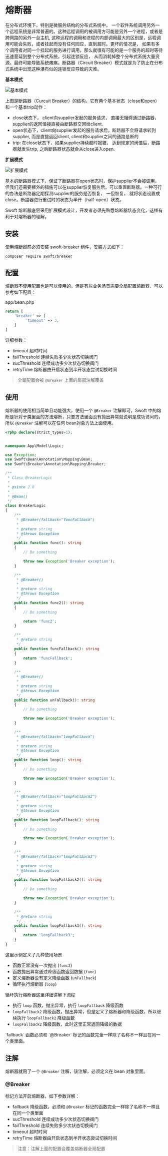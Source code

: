 # 熔断器

在分布式环境下，特别是微服务结构的分布式系统中， 一个软件系统调用另外一个远程系统是非常普遍的。这种远程调用的被调用方可能是另外一个进程，或者是跨网路的另外一台主机, 这种远程的调用和进程的内部调用最大的区别是，远程调用可能会失败，或者挂起而没有任何回应，直到超时。更坏的情况是， 如果有多个调用者对同一个挂起的服务进行调用，那么就很有可能的是一个服务的超时等待迅速蔓延到整个分布式系统，引起连锁反应， 从而消耗掉整个分布式系统大量资源。最终可能导致系统瘫痪。断路器（Circuit Breaker）模式就是为了防止在分布式系统中出现这种瀑布似的连锁反应导致的灾难。


**基本模式**

![基本模式](../../image/ms/breaker_base.png)


上图是断路器（Curcuit Breaker）的结构，它有两个基本状态（close和open）和一个基本trip动作：
- close状态下， client向supplier发起的服务请求， 直接无阻碍通过断路器， supplier的返回值接直接由断路器交回给client.
- open状态下，client向supplier发起的服务请求后，断路器不会将请求转到supplier, 而是直接返回client, client和supplier之间的通路是断的
- trip: 在close状态下，如果supplier持续超时报错， 达到规定的阀值后，断路器就发生trip, 之后断路器状态就会从close进入open.

**扩展模式**

![扩展模式](../../image/ms/breaker_ext.png)


基本的断路器模式下，保证了断路器在open状态时，保护supplier不会被调用， 但我们还需要额外的措施可以在supplier恢复服务后，可以重置断路器。一种可行的办法是断路器定期探测supplier的服务是否恢复， 一但恢复， 就将状态设置成close。断路器进行重试时的状态为半开（half-open）状态。


Swoft 熔断器底层采用扩展模式设计，开发者必须先熟悉熔断器状态变化，这样有利于对熔断器的理解。

## 安装

使用熔断器前必须安装 swoft-breaker 组件，安装方式如下：

```
composer require swoft/breaker
```

## 配置

熔断器不使用配置也是可以使用的，但是有些业务场景需要全局配置熔断器，可以参考如下配置：

app/bean.php
```php
return [
    'breaker' => [
         'timeout' => 3,
    ]
]
```

详细参数：

- timeout   超时时间
- failThreshold 连续失败多少次状态切换阀门
- sucThreshold 连续成功多少次状态切换阀门
- retryTime 熔断器由开启状态到半开状态尝试切换时间

> 全局配置会被 `@Breaker` 上面的局部注解覆盖

## 使用


熔断器的使用相当简单且功能强大，使用一个 `@Breaker` 注解即可，Swoft 中的熔断是针对于类里面的方法熔断，只要方法里面没有抛出异常就说明是成功访问的，所以 `@Breaker` 注解可以在任何 bean对象方法上面使用。

```php
<?php declare(strict_types=1);


namespace App\Model\Logic;

use Exception;
use Swoft\Bean\Annotation\Mapping\Bean;
use Swoft\Breaker\Annotation\Mapping\Breaker;

/**
 * Class BreakerLogic
 *
 * @since 2.0
 *
 * @Bean()
 */
class BreakerLogic
{
    /**
     * @Breaker(fallback="funcFallback")
     *
     * @return string
     * @throws Exception
     */
    public function func(): string
    {
        // Do something

        throw new Exception('Breaker exception');
    }

    /**
     * @Breaker()
     *
     * @return string
     * @throws Exception
     */
    public function func2(): string
    {
        // Do something

        return 'func2';
    }

    /**
     * @return string
     */
    public function funcFallback(): string
    {
        return 'funcFallback';
    }
    
    /**
     * @Breaker()
     *
     * @return string
     * @throws Exception
     */
    public function unFallback(): string
    {
        // Do something

        throw new Exception('Breaker exception');
    }

    /**
     * @Breaker(fallback="loopFallback")
     *
     * @return string
     * @throws Exception
     */
    public function loop(): string
    {
        // Do something

        throw new Exception('Breaker exception');
    }

    /**
     * @Breaker(fallback="loopFallback2")
     *
     * @return string
     * @throws Exception
     */
    public function loopFallback(): string
    {
        // Do something

        throw new Exception('Breaker exception');
    }

    /**
     * @Breaker(fallback="loopFallback3")
     *
     * @return string
     * @throws Exception
     */
    public function loopFallback2(): string
    {
        // Do something

        throw new Exception('Breaker exception');
    }

    /**
     * @return string
     */
    public function loopFallback3(): string
    {
        return 'loopFallback3';
    }
}
```

这里示例定义了几种使用场景
- 函数正常没有一次抛出 (`func2`)
- 函数抛出异常通过降级函数返回数据 (`func`)
- 定义熔断器没有定义降级函数 (`unFallback`)
- 循环执行熔断器 (`loop`)


循环执行熔断器这里详细讲解下流程

- 执行 `loop` 函数，抛出异常，执行 `loopFallback` 降级函数
- `loopFallback2` 降级函数，抛出异常，但是定义了熔断器和降级函数，所以继续执行 `loopFallback2` 降级函数
- `loopFallback2` 降级函数，此时这里正常返回降级的数据

<p class="tip"> `fallback` 函数必须和 `@Breaker` 标记的函数完全一样除了名称不一样且在同一个类里面。 </p>

## 注解

熔断器就用了一个 `@Breaker` 注解，该注解，必须定义在 bean 对象里面。

### @Breaker

标记方法开启熔断器，如下参数详解：

- fallback 降级函数，必须和 `@Breaker` 标记的函数完全一样除了名称不一样且在同一个类里面
- sucThreshold 连续成功多少次状态切换阀门
- failThreshold 连续失败多少次状态切换阀门
- timeout 超时时间
- retryTime 熔断器由开启状态到半开状态尝试切换时间

> 注意：注解上面的配置会覆盖熔断器全局配置
